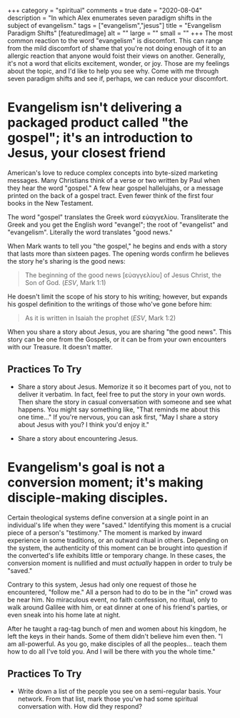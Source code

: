 +++
category = "spiritual"
comments = true
date = "2020-08-04"
description = "In which Alex enumerates seven paradigm shifts in the subject of evangelism."
tags = ["evangelism","jesus"]
title = "Evangelism Paradigm Shifts"
[featuredImage]
  alt = ""
  large = ""
  small = ""
+++
The most common reaction to the word "evangelism" is discomfort. This can range from the mild discomfort of shame that you're not doing enough of it to an allergic reaction that anyone would foist their views on another. Generally, it's not a word that elicits excitement, wonder, or joy. Those are my feelings about the topic, and I'd like to help you see why. Come with me through seven paradigm shifts and see if, perhaps, we can reduce your discomfort.

# Evangelism isn't delivering a packaged product called "the gospel"; it's an introduction to Jesus, your closest friend

American's love to reduce complex concepts into byte-sized marketing messages. Many Christians think of a verse or two written by Paul when they hear the word "gospel." A few hear gospel hallelujahs, or a message printed on the back of a gospel tract. Even fewer think of the first four books in the New Testament.

The word "gospel" translates the Greek word εὐαγγελίου. Transliterate the Greek and you get the English word "evangel"; the root of "evangelist" and "evangelism". Literally the word translates "good news."

When Mark wants to tell you "the gospel," he begins and ends with a story that lasts more than sixteen pages. The opening words confirm he believes the story he's sharing is the good news:

> The beginning of the good news [εὐαγγελίου] of Jesus Christ, the Son of God. (_ESV_, Mark 1:1)

He doesn't limit the scope of his story to his writing; however, but expands his gospel definition to the writings of those who've gone before him:

> As it is written in Isaiah the prophet (_ESV_, Mark 1:2)

When you share a story about Jesus, you are sharing "the good news". This story can be one from the Gospels, or it can be from your own encounters with our Treasure. It doesn't matter.

## Practices To Try

- Share a story about Jesus. Memorize it so it becomes part of you, not to deliver it verbatim. In fact, feel free to put the story in your own words. Then share the story in casual conversation with someone and see what happens. You might say something like, "That reminds me about this one time..." If you're nervous, you can ask first, "May I share a story about Jesus with you? I think you'd enjoy it."

- Share a story about encountering Jesus.

# Evangelism's goal is not a conversion moment; it's making disciple-making disciples.

Certain theological systems define conversion at a single point in an individual's life when they were "saved." Identifying this moment is a crucial piece of a person's "testimony." The moment is marked by inward experience in some traditions, or an outward ritual in others. Depending on the system, the authenticity of this moment can be brought into question if the converted's life exhibits little or temporary change. In these cases, the conversion moment is nullified and must _actually_ happen in order to truly be "saved."

Contrary to this system, Jesus had only one request of those he encountered, "follow me." All a person had to do to be in the "in" crowd was be near him. No miraculous event, no faith confession, no ritual, only to walk around Galilee with him, or eat dinner at one of his friend's parties, or even sneak into his home late at night.

After he taught a rag-tag bunch of men and women about his kingdom, he left the keys in their hands. Some of them didn't believe him even then. "I am all-powerful. As you go, make disciples of all the peoples... teach them how to do all I've told you. And I will be there with you the whole time."

## Practices To Try

- Write down a list of the people you see on a semi-regular basis. Your network. From that list, mark those you've had some spiritual conversation with. How did they respond?
